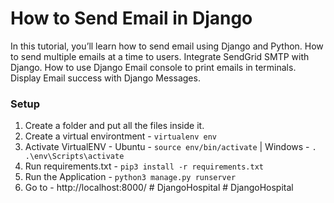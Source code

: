 # How to Send Email in Django

In this tutorial, you’ll learn how to send email using Django and Python. How to send multiple emails at a time to users. Integrate SendGrid SMTP with Django. How to use Django Email console to print emails in terminals. Display Email success with Django Messages.

### Setup
1. Create a folder and put all the files inside it.
2. Create a virtual environtment - `virtualenv env`
3. Activate VirtualENV - Ubuntu - `source env/bin/activate`   |   Windows - `. .\env\Scripts\activate`
4. Run requirements.txt - `pip3 install -r requirements.txt`
5. Run the Application - `python3 manage.py runserver`
6. Go to - http://localhost:8000/
#   D j a n g o H o s p i t a l  
 #   D j a n g o H o s p i t a l  
 